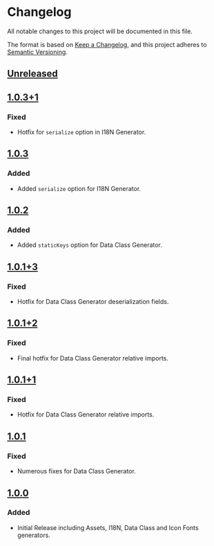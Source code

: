 # Changelog

All notable changes to this project will be documented in this file.

The format is based on [Keep a Changelog](https://keepachangelog.com/en/1.0.0/),
and this project adheres to [Semantic Versioning](https://semver.org/spec/v2.0.0.html).

## [Unreleased]

## [1.0.3+1]

### Fixed

- Hotfix for `serialize` option in I18N Generator.

## [1.0.3]

### Added

- Added `serialize` option for I18N Generator.

## [1.0.2]

### Added

- Added `staticKeys` option for Data Class Generator.

## [1.0.1+3]

### Fixed

- Hotfix for Data Class Generator deserialization fields.

## [1.0.1+2]

### Fixed

- Final hotfix for Data Class Generator relative imports.

## [1.0.1+1]

### Fixed

- Hotfix for Data Class Generator relative imports.

## [1.0.1]

### Fixed

- Numerous fixes for Data Class Generator.

## [1.0.0]

### Added

- Initial Release including Assets, I18N, Data Class and Icon Fonts generators.

[unreleased]: https://github.com/Jlgtri/generators_lite/compare/v1.0.3+1...HEAD
[1.0.3+1]: https://github.com/Jlgtri/generators_lite/compare/v1.0.3..v1.0.3+1
[1.0.3]: https://github.com/Jlgtri/generators_lite/compare/v1.0.2..v1.0.3
[1.0.2]: https://github.com/Jlgtri/generators_lite/compare/v1.0.1+3..v1.0.2
[1.0.1+3]: https://github.com/Jlgtri/generators_lite/compare/v1.0.1+2..v1.0.1+3
[1.0.1+2]: https://github.com/Jlgtri/generators_lite/compare/v1.0.1+1..v1.0.1+2
[1.0.1+1]: https://github.com/Jlgtri/generators_lite/compare/v1.0.1..v1.0.1+1
[1.0.1]: https://github.com/Jlgtri/generators_lite/compare/v1.0.0..v1.0.1
[1.0.0]: https://github.com/Jlgtri/generators_lite/releases/tag/v1.0.0
